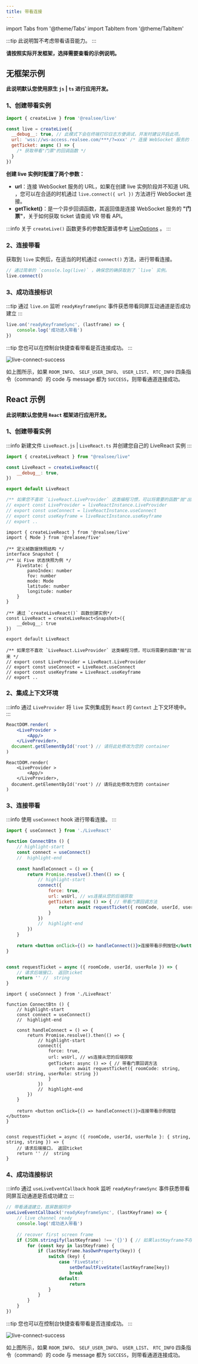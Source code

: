 ```yaml
---
title: 带看连接
---
```


import Tabs from '@theme/Tabs'
import TabItem from '@theme/TabItem'

:::tip
此说明暂不考虑带看语音能力。
:::

**请按照实际开发框架，选择需要查看的示例说明。**

## 无框架示例

**此说明默认您使用原生 `js` | `ts` 进行应用开发。**

### 1、创建带看实例

```js
import { createLive } from '@realsee/live'

const live = createLive({
  __debug__: true, // 此模式下会在终端打印日志方便调试，开发时建议开启此项。
  url: 'wss://ws-access.realsee.com/***/?=xxx' /* 连接 WebSocket 服务的 URL，从您的的后端获取 */,
  getTicket: async () => {
    /* 获取带看"门票"的回调函数 */
  }
})
```

**创建 live 实例时配置了两个参数：**
- **url**：连接 WebSocket 服务的 URL，如果在创建 live 实例阶段并不知道 URL ，您可以在合适的时机通过 `live.connect({ url })` 方法进行 WebSocket 连接。
- **getTicket()**：是一个异步回调函数，其返回值是连接 WebSocket 服务的 **"门票"**，关于如何获取 ticket 请查阅 VR 带看 API。

:::info
关于 `createLive()` 函数更多的参数配置请参考 [LiveOptions](https://unpkg.com/@realsee/live@0.2.0-alpha.1/docs/interfaces/live.LiveOptions.html) 。
:::

### 2、连接带看

获取到 `live` 实例后，在适当的时机通过 `connect()` 方法，进行带看连接。

```js
// 通过简单的 `console.log(live)` ，确保您的确获取到了 `live` 实例。
live.connect() 
```

### 3、成功连接标识

:::tip
通过 `live.on` 监听 `readyKeyframeSync` 事件获悉带看同屏互动通道是否成功建立
:::

```js
live.on('readyKeyframeSync', (lastframe) => {
    console.log('成功进入带看')
})
```

:::tip
您也可以在控制台快捷查看带看是否连接成功。
:::

![live-connect-success](../../../assets/live/live-connect-success.png)


如上图所示，如果 `ROOM_INFO`、 `SELF_USER_INFO`、 `USER_LIST`、 `RTC_INFO` 四条指令（command）的 code 与 message 都为 `SUCCESS`，则带看通道连接成功。



## React 示例

**此说明默认您使用 `React` 框架进行应用开发。**

### 1、创建带看实例

:::info
新建文件 `LiveReact.js` | `LiveReact.ts` 并创建您自己的 LiveReact 实例
:::

<Tabs>
<TabItem value="JavaScript">

```jsx title='LiveReact.js'
import { createLiveReact } from "@realsee/live"

const LiveReact = createLiveReact({
	__debug__: true,
})

export default LiveReact

/** 如果您不喜欢 `LiveReact.LiveProvider` 这类编程习惯，可以将需要的函数"抛"出来 */
// export const LiveProvider = liveReactInstance.LiveProvider
// export const useConnect = liveReactInstance.useConnect
// export const useKeyframe = liveReactInstance.useKeyframe
// export ..
```

</TabItem>
<TabItem value="TypeScript">

```tsx title='LiveReact.ts'
import { createLiveReact } from '@realsee/live'
import { Mode } from '@relasee/five'

/** 定义帧数据快照结构 */
interface Snapshot {
/** 以 Five 状态快照为例 */
    FiveState: {
        panoIndex: number
        fov: number
        mode: Mode
        latitude: number
        longitude: number
    }
}

/** 通过 `createLiveReact()` 函数创建实例*/
const LiveReact = createLiveReact<Snapshot>({
    __debug__: true
})

export default LiveReact

/** 如果您不喜欢 `LiveReact.LiveProvider` 这类编程习惯，可以将需要的函数"抛"出来 */
// export const LiveProvider = LiveReact.LiveProvider
// export const useConnect = LiveReact.useConnect
// export const useKeyframe = LiveReact.useKeyframe
// export ..
```

</TabItem>
</Tabs>


### 2、集成上下文环境

:::info
通过 `LiveProvider` 将 `live` 实例集成到 `React` 的 `Context` 上下文环境中。
:::

<Tabs>
<TabItem value="JavaScript">

```jsx
ReactDOM.render(
	<LiveProvider >
		<App/>
	</LiveProvider>,
  document.getElementById('root') // 请将此处修改为您的 container
)
```

</TabItem>
<TabItem value="TypeScript">

```tsx
ReactDOM.render(
    <LiveProvider >
        <App/>
    </LiveProvider>,
  document.getElementById('root') // 请将此处修改为您的 container
)
```

</TabItem>
</Tabs>


### 3、连接带看

:::info
使用 `useConnect` hook 进行带看连接。
:::

<Tabs>
<TabItem value="JavaScript">

```jsx
import { useConnect } from './LiveReact'

function ConnectBtn () {
	// highlight-start
	const connect = useConnect()
	//  highlight-end
	
	const handleConnect = () => {
		return Promise.resolve().then(() => {
			// highlight-start
			connect({
				force: true,
				url: wsUrl, // ws连接从您的后端获取
				getTicket: async () => { // 带看门票回调方法
					return await requestTicket({ roomCode, userId, userRole })
				}
			})
			//  highlight-end
		})
	}
	
	return <button onClick={() => handleConnect()}>连接带看示例按钮</button>
}


const requestTicket = async ({ roomCode, userId, userRole }) => {
	// 请求后端接口， 返回ticket
	return '' //  string
}
```

</TabItem>
<TabItem value="TypeScript">

```tsx
import { useConnect } from './LiveReact'

function ConnectBtn () {
    // highlight-start
    const connect = useConnect()
    //  highlight-end

    const handleConnect = () => {
        return Promise.resolve().then(() => {
            // highlight-start
            connect({
                force: true,
                url: wsUrl, // ws连接从您的后端获取
                getTicket: async () => { // 带看门票回调方法
                    return await requestTicket({ roomCode: string, userId: string, userRole: string })
                }
            })
            //  highlight-end
        })
    }

    return <button onClick={() => handleConnect()}>连接带看示例按钮</button>
}


const requestTicket = async ({ roomCode, userId, userRole }: { string, string, string }) => {
    // 请求后端接口， 返回ticket
    return '' //  string
}

```

</TabItem>
</Tabs>


### 4、成功连接标识

<!--

    > 通过 `useReadyState` hook 监听 Websocket 通道连接状态。

    <Tabs>
    <TabItem value="JavaScript">
    
    ```jsx
    import LiveReact from "./LiveReact.js";
    import { WebSocketState } from "@realsee/live/lib/typings/WebSocket"
    
    const { useReadyState } = LiveReact
    
    function Test() {
        const wsStatus = useReadyState()
        
        React.useEffect(() => {
            switch (wsStatus) {
                case WebSocketState.NOTINITIALIZED:
                    // 尚未初始化
                    break;
                case WebSocketState.CONNECTING:
                    // 正在链接中
                    break;
                case WebSocketState.OPEN:
                    // 已经链接并且可以通讯
                    break;
                case WebSocketState.CLOSING:
                    // 连接正在关闭
                    break;
                case WebSocketState.CLOSED:
                    // 连接已关闭或者没有链接成功
                    break;
                default:
                    return null
            }
        }, [wsStatus])
        
        return null
    }
    ```
    
    </TabItem>
    <TabItem value="TypeScript">
    
    ```tsx
    import LiveReact from "./LiveReact.ts";
    import { WebSocketState } from "@realsee/live/lib/typings/WebSocket"
    
    const { useReadyState } = LiveReact
    
    function Test() {
        const wsStatus = useReadyState()
        
        React.useEffect(() => {
            switch (wsStatus) {
                case WebSocketState.NOTINITIALIZED:
                    // 尚未初始化
                    break;
                case WebSocketState.CONNECTING:
                    // 正在链接中
                    break;
                case WebSocketState.OPEN:
                    // 已经链接并且可以通讯
                    break;
                case WebSocketState.CLOSING:
                    // 连接正在关闭
                    break;
                case WebSocketState.CLOSED:
                    // 连接已关闭或者没有链接成功
                    break;
                default:
                    return null
            }
        }, [wsStatus])
        
        return null
    }
    ```
    
    </TabItem>
    </Tabs>

-->

:::info
通过 `useLiveEventCallback` hook 监听 `readyKeyframeSync` 事件获悉带看同屏互动通道是否成功建立
:::

```js
// 带看通道建立，首屏数据同步
useLiveEventCallback('readyKeyframeSync', (lastKeyframe) => {
    // live channel ready
    console.log('成功进入带看')
    
    // recover first screen frame
    if (JSON.stringify(lastKeyframe) !== '{}') { // 如果lastKeyframe不存在，即没有帧数据，无需做场景恢复
        for (const key in lastKeyframe) {
            if (lastKeyframe.hasOwnProperty(key)) {
                switch (key) {
                    case 'FiveState':
                        setDefaultFiveState(lastKeyframe[key])
                        break
                    default:
                        return
                }
            }
        }
    }
})
```

:::tip
您也可以在控制台快捷查看带看是否连接成功。
:::

![live-connect-success](../../../assets/live/live-connect-success.png)


如上图所示，如果 `ROOM_INFO`、 `SELF_USER_INFO`、 `USER_LIST`、 `RTC_INFO` 四条指令（command）的 code 与 message 都为 `SUCCESS`，则带看通道连接成功。

